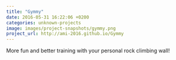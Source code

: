 ```yaml
---
title: "Gymmy"
date: 2016-05-31 16:22:06 +0200
categories: unknown-projects
image: images/project-snapshots/gymmy.png
project_url: http://ami-2016.github.io/Gymmy
---
```


More fun and better training with your personal rock climbing wall!